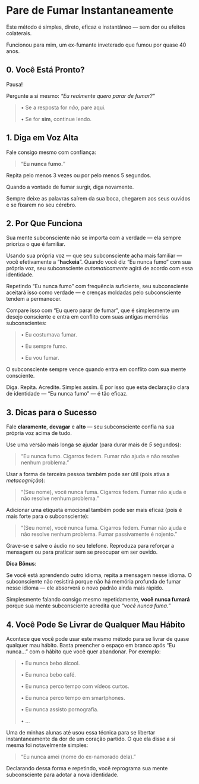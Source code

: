 # Pare de Fumar Instantaneamente

Este método é simples, direto, eficaz e instantâneo — sem dor ou efeitos colaterais.

Funcionou para mim, um ex-fumante inveterado que fumou por quase 40 anos.

## 0. Você Está Pronto?

Pausa!

Pergunte a si mesmo: *“Eu realmente quero parar de fumar?”*

> • Se a resposta for *não*, pare aqui.
>
> • Se for **sim**, continue lendo.

## 1. Diga em Voz Alta

Fale consigo mesmo com confiança:

> “**Eu nunca fumo.**”

Repita pelo menos 3 vezes ou por pelo menos 5 segundos.

Quando a vontade de fumar surgir, diga novamente.

Sempre deixe as palavras saírem da sua boca, chegarem aos seus ouvidos e se fixarem no seu cérebro.

## 2. Por Que Funciona

Sua mente subconsciente não se importa com a verdade — ela sempre prioriza o que é familiar.

Usando sua própria voz — que seu subconsciente acha mais familiar — você efetivamente a “**hackeia**”. Quando você diz “Eu nunca fumo” com sua própria voz, seu subconsciente *automaticamente* agirá de acordo com essa identidade.

Repetindo “Eu nunca fumo” com frequência suficiente, seu subconsciente aceitará isso como verdade — e crenças moldadas pelo subconsciente tendem a permanecer.

Compare isso com “Eu quero parar de fumar”, que é simplesmente um desejo consciente e entra em conflito com suas antigas memórias subconscientes:

> • Eu costumava fumar.
>
> • Eu sempre fumo.
>
> • Eu vou fumar.

O subconsciente sempre vence quando entra em conflito com sua mente consciente.

Diga. Repita. Acredite. Simples assim. É por isso que esta declaração clara de identidade — “Eu nunca fumo” — é tão eficaz.

## 3. Dicas para o Sucesso

Fale **claramente**, **devagar** e **alto** — seu subconsciente confia na sua própria voz acima de tudo.

Use uma versão mais longa se ajudar (para durar mais de *5* segundos):

> “Eu nunca fumo. Cigarros fedem. Fumar não ajuda e não resolve nenhum problema.”

Usar a forma de terceira pessoa também pode ser útil (pois ativa a *metacognição*):

> “(Seu nome), você nunca fuma. Cigarros fedem. Fumar não ajuda e não resolve nenhum problema.”

Adicionar uma etiqueta emocional também pode ser mais eficaz (pois é mais forte para o subconsciente):

> “(Seu nome), você nunca fuma. Cigarros fedem. Fumar não ajuda e não resolve nenhum problema. Fumar passivamente é nojento.”

Grave-se e salve o áudio no seu telefone. Reproduza para reforçar a mensagem ou para praticar sem se preocupar em ser ouvido.

**Dica Bônus**:

Se você está aprendendo outro idioma, repita a mensagem nesse idioma. O subconsciente não resistirá porque não há memória profunda de fumar nesse idioma — ele absorverá o novo padrão ainda mais rápido.

Simplesmente falando consigo mesmo repetidamente, **você nunca fumará** porque sua mente subconsciente acredita que “*você nunca fuma.*”

## 4. Você Pode Se Livrar de Qualquer Mau Hábito

Acontece que você pode usar este mesmo método para se livrar de quase qualquer mau hábito. Basta preencher o espaço em branco após “Eu nunca…” com o hábito que você quer abandonar. Por exemplo:

> • Eu nunca bebo álcool.
>
> • Eu nunca bebo café.
>
> • Eu nunca perco tempo com vídeos curtos.
>
> • Eu nunca perco tempo em smartphones.
>
> • Eu nunca assisto pornografia.
>
> • …

Uma de minhas alunas até usou essa técnica para se libertar instantaneamente da dor de um coração partido. O que ela disse a si mesma foi notavelmente simples:

> “Eu nunca amei (nome do ex-namorado dela).”

Declarando dessa forma e repetindo, você reprograma sua mente subconsciente para adotar a nova identidade.